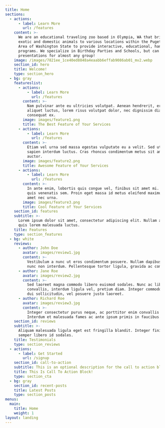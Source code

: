 ```yaml
---
title: Home
sections:
  - actions:
      - label: Learn More
        url: /features
    content: >-
      We are an educational traveling zoo based in Olympia, WA that brings
      exotic and domestic animals to various locations within the Puget Sound
      Area of Washington State to provide interactive, educational, hands-on
      programs. We specialize in Birthday Parties and Schools, but can do
      presentations for almost any group!
    image: /images/7821ee_1ce40ed8848a4eaabb6effab9086ab01_mv2.webp
    section_id: hero
    title: Welcome!
    type: section_hero
  - bg: gray
    featureslist:
      - actions:
          - label: Learn More
            url: /features
        content: >-
          Nam pulvinar ante eu ultricies volutpat. Aenean hendrerit, eros sed
          aliquet luctus, lorem risus volutpat dolor, nec dignissim diam neque
          consequat ex.
        image: images/feature1.png
        title: The Best Feature of Your Services
      - actions:
          - label: Learn More
            url: /features
        content: >-
          Etiam vel urna sed massa egestas vulputate eu a velit. Sed ut nisl nec
          sapien interdum luctus. Cras rhoncus condimentum metus sit amet
          auctor.
        image: images/feature2.png
        title: Awesome Feature of Your Services
      - actions:
          - label: Learn More
            url: /features
        content: >-
          In ante enim, lobortis quis congue vel, finibus sit amet mi. Aenean
          quis venenatis sem. Proin eget massa id metus eleifend maximus sit
          amet nec urna.
        image: images/feature3.png
        title: Cool Feature of Your Services
    section_id: features
    subtitle: >-
      Lorem ipsum dolor sit amet, consectetur adipiscing elit. Nullam a metus
      quis lorem malesuada luctus.
    title: Features
    type: section_features
  - bg: white
    reviews:
      - author: John Doe
        avatar: images/review1.jpg
        content: >-
          Vestibulum a nunc ut eros condimentum posuere. Nullam dapibus quis
          nunc non interdum. Pellentesque tortor ligula, gravida ac commodo eu.
      - author: Jane Roe
        avatar: images/review2.jpg
        content: >-
          Sed laoreet magna commodo libero euismod sodales. Nunc ac libero
          convallis, interdum ligula vel, pretium diam. Integer commodo sem at
          dui sollicitudin, vel posuere justo laoreet.
      - author: Richard Roe
        avatar: images/review3.jpg
        content: >-
          Integer consectetur purus neque, ac porttitor enim convallis vitae.
          Interdum et malesuada fames ac ante ipsum primis in faucibus.
    section_id: reviews
    subtitle: >-
      Aliquam malesuada ligula eget est fringilla blandit. Integer finibus
      semper libero id sodales. 
    title: Testimonials
    type: section_reviews
  - actions:
      - label: Get Started
        url: /signup
    section_id: call-to-action
    subtitle: This is an optional description for the call to action block.
    title: This Is Call To Action Block!
    type: section_cta
  - bg: gray
    section_id: recent-posts
    title: Latest Posts
    type: section_posts
menus:
  main:
    title: Home
    weight: 1
layout: landing
---
```


